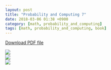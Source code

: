 ```yaml
---
layout: post
title: "Probability and Computing 7"
date: 2018-03-06 01:38 +0900
category: [math, probability_and_computing]
tags: [math, probability_and_computing, book]
---
```


<a href="{{ site.url }}/assets/Probability_and_Computing_7.pdf" >Download PDF file</a>

<img src="{{ site.url }}/assets/Probability_and_Computing_7-1.jpg" class="center-image" /> <br />
<img src="{{ site.url }}/assets/Probability_and_Computing_7-2.jpg" class="center-image" /> <br />
<img src="{{ site.url }}/assets/Probability_and_Computing_7-3.jpg" class="center-image" /> <br />

